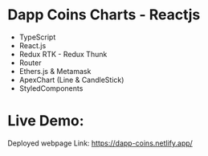 # Dapp Coins Charts - Reactjs

- TypeScript
- React.js
- Redux RTK - Redux Thunk
- Router
- Ethers.js & Metamask
- ApexChart (Line & CandleStick)
- StyledComponents

# Live Demo:

Deployed webpage Link: https://dapp-coins.netlify.app/
